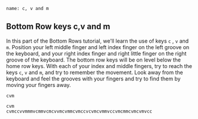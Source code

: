 ﻿
```ngMeta
name: c, v and m
```

## Bottom Row keys c,v and m

In this part of the Bottom Rows tutorial, we'll learn the use of keys `c` , `v` and `m`.
Position your left middle finger and left index finger on the left groove on the keyboard, and your right index finger and right little finger on the right groove of the keyboard. The bottom row keys will be on level below the home row keys. With each of your index and middle fingers, try to reach the keys `c`, `v` and `m`, and try to remember the movement. Look away from the keyboard and feel the grooves with your fingers and try to find them by moving your fingers away.


```trytyping
cvm
```

```practicetyping
cvm
cvmccvvmmmvcmmvcmcvvmcvmmcvmccvcvmcvmmvccvmcmmcvmcvmvcc
```

